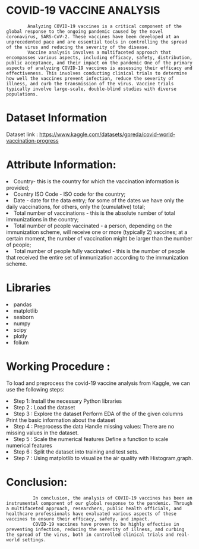 # COVID-19 VACCINE ANALYSIS

            Analyzing COVID-19 vaccines is a critical component of the global response to the ongoing pandemic caused by the novel coronavirus, SARS-CoV-2. These vaccines have been developed at an unprecedented pace and are essential tools in controlling the spread of the virus and reducing the severity of the disease.
            Vaccine analysis involves a multifaceted approach that encompasses various aspects, including efficacy, safety, distribution, public acceptance, and their impact on the pandemic One of the primary aspects of analyzing COVID-19 vaccines is assessing their efficacy and effectiveness. This involves conducting clinical trials to determine how well the vaccines prevent infection, reduce the severity of illness, and curb the transmission of the virus. Vaccine trials typically involve large-scale, double-blind studies with diverse populations.  

         
# Dataset Information

Dataset link : https://www.kaggle.com/datasets/gpreda/covid-world-vaccination-progress 
 


# Attribute Information:

<li> Country- this is the country for which the vaccination information is provided;
<li>Country ISO Code - ISO code for the country; 
<li>Date - date for the data entry; for some of the dates we have only the daily vaccinations, for others, only the (cumulative) total;
<li> Total number of vaccinations - this is the absolute number of total immunizations in the country; 
<li>Total number of people vaccinated - a person, depending on the immunization scheme, will receive one or more (typically 2) vaccines; at a certain moment, the number of vaccination might be larger than the number of people; 
<li>Total number of people fully vaccinated - this is the number of people that received the entire set of immunization according to the immunization scheme.

# Libraries

<li>pandas
<li>matplotlib
<li>seaborn
<li>numpy
<li>scipy
<li>plotly
<li>folium    
            
# Working Procedure :

 To load and preprocess the covid-19 vaccine analysis from Kaggle, we can use the following steps:
<li>Step 1:
Install the necessary Python libraries
<li>Step 2 :
Load the dataset
<li>Step 3 :
Explore the dataset
Perform EDA of the of the given columns
Print the basic information about the dataset
<li>Step 4 :
Preprocess the data
Handle missing values: There are no missing values in the dataset.
<li>Step 5 :
Scale the numerical features
Define a function to scale numerical features
<li>Step 6 :
Split the dataset into training and test sets.
<li>Step 7 :
Using matplotlib to visualize the air quality with Histogram,graph.
         
# Conclusion:
           
              In conclusion, the analysis of COVID-19 vaccines has been an instrumental component of our global response to the pandemic. Through a multifaceted approach, researchers, public health officials, and healthcare professionals have evaluated various aspects of these vaccines to ensure their efficacy, safety, and impact. 
              COVID-19 vaccines have proven to be highly effective in preventing infection, reducing the severity of illness, and curbing the spread of the virus, both in controlled clinical trials and real-world settings.
